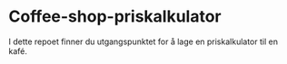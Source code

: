# Coffee-shop-priskalkulator
I dette repoet finner du utgangspunktet for å lage en priskalkulator til en kafé. 
